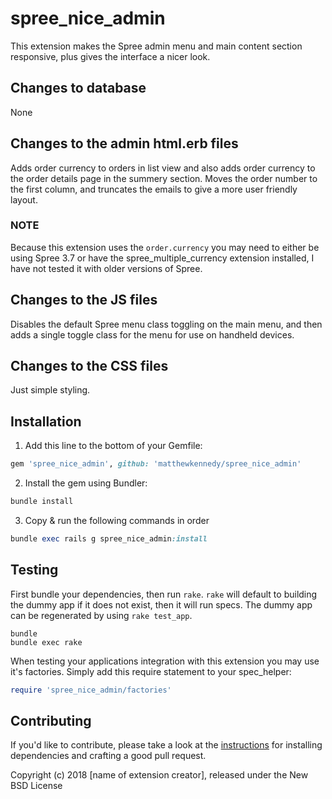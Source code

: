 # spree_nice_admin
This extension makes the Spree admin menu and main content section responsive, plus gives the interface a nicer look.

## Changes to database
None

## Changes to the admin html.erb files
Adds order currency to orders in list view and also adds order currency to the order details page in the summery section. Moves the order number to the first column, and truncates the emails to give a more user friendly layout.

### NOTE
Because this extension uses the ```order.currency``` you may need to either be using Spree 3.7 or have the spree_multiple_currency extension installed, I have not tested it with older versions of Spree.

## Changes to the JS files
Disables the default Spree menu class toggling on the main menu, and then adds a single toggle class for the menu for use on handheld devices.

## Changes to the CSS files
Just simple styling.

## Installation

1. Add this line to the bottom of your Gemfile:
  ```ruby
  gem 'spree_nice_admin', github: 'matthewkennedy/spree_nice_admin'
  ```

2. Install the gem using Bundler:
  ```ruby
  bundle install
  ```

3. Copy & run the following commands in order
  ```ruby
  bundle exec rails g spree_nice_admin:install
  ```

## Testing

First bundle your dependencies, then run `rake`. `rake` will default to building the dummy app if it does not exist, then it will run specs. The dummy app can be regenerated by using `rake test_app`.

```shell
bundle
bundle exec rake
```

When testing your applications integration with this extension you may use it's factories.
Simply add this require statement to your spec_helper:

```ruby
require 'spree_nice_admin/factories'
```


## Contributing

If you'd like to contribute, please take a look at the
[instructions](CONTRIBUTING.md) for installing dependencies and crafting a good
pull request.

Copyright (c) 2018 [name of extension creator], released under the New BSD License
